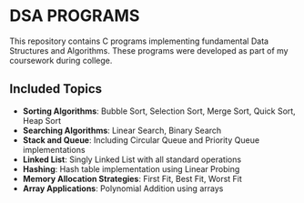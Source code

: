 # DSA PROGRAMS

This repository contains C programs implementing fundamental Data Structures and Algorithms. These programs were developed as part of my coursework during college.

## Included Topics

- **Sorting Algorithms**: Bubble Sort, Selection Sort, Merge Sort, Quick Sort, Heap Sort  
- **Searching Algorithms**: Linear Search, Binary Search  
- **Stack and Queue**: Including Circular Queue and Priority Queue implementations  
- **Linked List**: Singly Linked List with all standard operations  
- **Hashing**: Hash table implementation using Linear Probing  
- **Memory Allocation Strategies**: First Fit, Best Fit, Worst Fit  
- **Array Applications**: Polynomial Addition using arrays  
